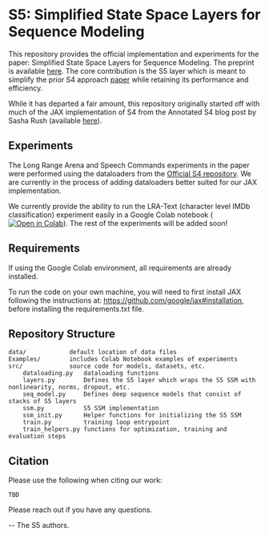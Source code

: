 # S5: Simplified State Space Layers for Sequence Modeling

This repository provides the official implementation and experiments for the 
paper: Simplified State Space Layers for Sequence Modeling.  The preprint is available [here](https://arxiv.org/abs/2208.04933). 
The core contribution is the S5 layer which is meant to simplify the prior
S4 approach [paper](https://arxiv.org/abs/2111.00396) while retaining its performance and efficiency.

While it has departed a fair amount, this repository originally started off with much of the JAX implementation of S4 from the
Annotated S4 blog post by Sasha Rush (available [here](https://github.com/srush/annotated-s4)). 

## Experiments
The Long Range Arena and 
Speech Commands experiments in the paper were performed using the dataloaders from the [Official S4 repository](https://github.com/HazyResearch/state-spaces). 
We are currently in the process of adding dataloaders better suited for our JAX implementation.

We currently provide the ability to run the LRA-Text (character level IMDb classification) experiment easily in a Google Colab notebook (<a href="https://githubtocolab.com/lindermanlab/S5/blob/main/Examples/S5_IMDB_Classification.ipynb" target="_parent"><img src="https://colab.research.google.com/assets/colab-badge.svg" alt="Open in Colab"/></a>). 
The rest of the experiments will be added soon!


## Requirements
If using the Google Colab environment, all requirements are already installed.

To run the code on your own machine, you will need to first install JAX following the instructions at: https://github.com/google/jax#installation, 
before installing the requirements.txt file.


## Repository Structure
```
data/            default location of data files
Examples/        includes Colab Notebook examples of experiments
src/             source code for models, datasets, etc.
    dataloading.py   dataloading functions
    layers.py        Defines the S5 layer which wraps the S5 SSM with nonlinearity, norms, dropout, etc.
    seq_model.py     Defines deep sequence models that consist of stacks of S5 layers
    ssm.py           S5 SSM implementation
    ssm_init.py      Helper functions for initializing the S5 SSM 
    train.py         training loop entrypoint
    train_helpers.py functions for optimization, training and evaluation steps
```

## Citation
Please use the following when citing our work:
```
TBD
```

Please reach out if you have any questions.  

-- The S5 authors.
